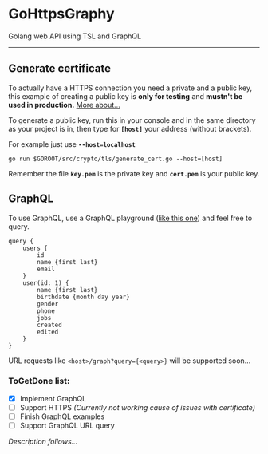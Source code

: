 # GoHttpsGraphy
Golang web API using TSL and GraphQL

---

## Generate certificate

To actually have a HTTPS connection you need a private and a public key, this example of creating a public key is **only for testing** and **mustn't be used in production.** [More about...](https://www.globalsign.com/en/ssl-information-center/what-is-an-ssl-certificate/)

To generate a public key, run this in your console and in the same directory as your project is in, then type for **`[host]`** your address (without brackets).

For example just use **`--host=localhost`**
```
go run $GOROOT/src/crypto/tls/generate_cert.go --host=[host]
```

Remember the file **`key.pem`** is the private key and **`cert.pem`** is your public key.

## GraphQL
To use GraphQL, use a GraphQL playground ([like this one](https://github.com/graphcool/graphql-playground)) and feel free to query.

```
query {
	users {
		id
		name {first last}
		email
	}
	user(id: 1) {
		name {first last}
		birthdate {month day year}
		gender
		phone
		jobs
		created
		edited
	}
}
```

URL requests like `<host>/graph?query={<query>}` will be supported soon...

### ToGetDone list:
* [x] Implement GraphQL
* [ ] Support HTTPS _(Currently not working cause of issues with certificate)_
* [ ] Finish GraphQL examples
* [ ] Support GraphQL URL query

_Description follows..._
